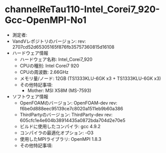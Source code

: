 # channelReTau110-Intel_Corei7_920-Gcc-OpenMPI-No1
* 測定者:
* VandVレポジトリのバージョン: rev: 2707cd52d65305165f876fb35757360815d16108
* ハードウェア情報
    - ハードウェア名称: Intel_Corei7_920
    - CPUの種別: Intel Corei7 920
    - CPUの周波数: 2.66GHz
    - メモリ量/ノード: 12GB (TS1333KLU-6GK x3 + TS1333KLU-6GK x3)
    - その他特記事項:
        + Mother: MSI X58M (MS-7593)
* ソフトウェア情報
    - OpenFOAMのバージョン: OpenFOAM-dev rev: f6be0d888eec95139ce7c8020a1511eb9b60a386
    - ThirdPartyのバージョン: ThirdParty-dev rev: 605cfc1e4e604b38914435a0872bda704d2e70e5
    - ビルドに使用したコンパイラ: gcc 4.9.2
    - コンパイラの最適化オプション: -O3
    - 使用したMPIライブラリ: OpenMPI 1.8.3
    - その他特記事項:
